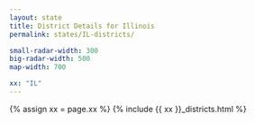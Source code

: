 ```yaml
---
layout: state
title: District Details for Illinois
permalink: states/IL-districts/

small-radar-width: 300
big-radar-width: 500
map-width: 700

xx: "IL"
---
```


{% assign xx = page.xx %}
{% include {{ xx }}_districts.html %}